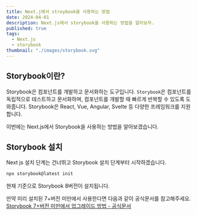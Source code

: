 ```yaml
---
title: Next.j에서 stroybook을 사용하는 방법
date: 2024-04-01
description: Next.js에서 storybook을 사용하는 방법을 알아보자.
published: true
tags:
  - Next.js
  - storybook
thumbnail: "./images/storybook.svg"
---
```


## Storybook이란?

Storybook은 컴포넌트를 개발하고 문서화하는 도구입니다. `Storybook`은 컴포넌트를 독립적으로 테스트하고 문서화하며, 컴포넌트를 개발할 때 빠르게 반복할 수 있도록 도와줍니다. Storybook은 React, Vue, Angular, Svelte 등 다양한 프레임워크를 지원합니다.

이번에는 Next.js에서 Storybook을 사용하는 방법을 알아보겠습니다.

## Storybook 설치

Next js 설치 단계는 건너뛰고 Storybook 설치 단계부터 시작하겠습니다.

```bash
npx storybook@latest init
```

현재 기준으로 Storybook 8버전이 설치됩니다.

만약 미리 설치된 7+버전 미만에서 사용한다면 다음과 같이 공식문서를 참고해주세요. [Storybook 7+버전 미만에서 업그레이드 방법 - 공식문서](https://storybook.js.org/docs/get-started/nextjs#in-a-project-with-storybook)
